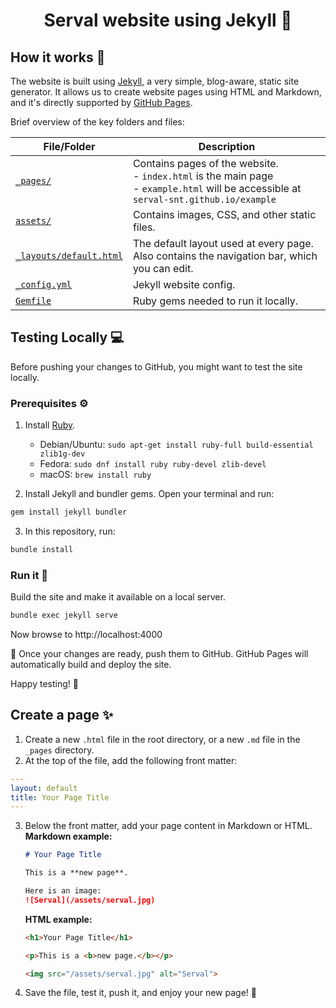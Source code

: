 <h1 align="center">Serval website using Jekyll 💊</h1>


## How it works :monocle_face:

The website is built using [Jekyll](https://jekyllrb.com/), a very simple, blog-aware, static site generator. It allows us to create website pages using HTML and Markdown, and it's directly supported by [GitHub Pages](https://pages.github.com/).

Brief overview of the key folders and files:

| File/Folder | Description |
| --- | --- |
| [`_pages/`](_pages/) | Contains pages of the website. <br> - `index.html` is the main page <br> - `example.html` will be accessible at `serval-snt.github.io/example` |
| [`assets/`](assets/) | Contains images, CSS, and other static files. |
| [`_layouts/default.html`](_layouts/default.html) | The default layout used at every page. Also contains the navigation bar, which you can edit. |
| [`_config.yml`](_config.yml) | Jekyll website config. |
| [`Gemfile`](Gemfile) | Ruby gems needed to run it locally. |


## Testing Locally :computer:

Before pushing your changes to GitHub, you might want to test the site locally.

### Prerequisites :gear:

1. Install [Ruby](https://www.ruby-lang.org/en/documentation/installation/).  
   - Debian/Ubuntu: `sudo apt-get install ruby-full build-essential zlib1g-dev`
   - Fedora: `sudo dnf install ruby ruby-devel zlib-devel`
   - macOS: `brew install ruby`

2. Install Jekyll and bundler gems. Open your terminal and run:

```bash
gem install jekyll bundler
```

3. In this repository, run:

```bash
bundle install
```

### Run it :running:

Build the site and make it available on a local server.

```bash
bundle exec jekyll serve
```

Now browse to http://localhost:4000

:rocket: Once your changes are ready, push them to GitHub. GitHub Pages will automatically build and deploy the site.

Happy testing! :test_tube:


## Create a page :sparkles:

1. Create a new `.html` file in the root directory, or a new `.md` file in the `_pages` directory.
2. At the top of the file, add the following front matter:

```yaml
---
layout: default
title: Your Page Title
---
```

3. Below the front matter, add your page content in Markdown or HTML.  
   **Markdown example:**
   ```markdown
   # Your Page Title

   This is a **new page**.

   Here is an image:
   ![Serval](/assets/serval.jpg)
   ```

   **HTML example:**
   ```html
   <h1>Your Page Title</h1>

   <p>This is a <b>new page.</b></p>

   <img src="/assets/serval.jpg" alt="Serval">
   ```

4. Save the file, test it, push it, and enjoy your new page! :tada:
